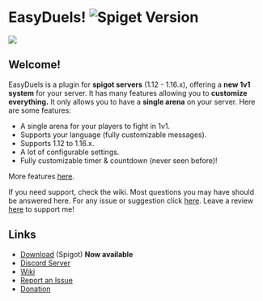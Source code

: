 # EasyDuels! ![Spiget Version](https://img.shields.io/spiget/version/83031?color=%2303a5fc&label=Latest%20version%20of%20EasyDuels&style=flat-square)

[![](https://i.goopics.net/2ERxJ.png)](https://www.spigotmc.org/resources/%E2%9A%94%EF%B8%8Feasyduels%E2%9A%94%EF%B8%8F-a-complete-1v1-system-1-12-x-1-16-x.83031/)

## Welcome!
EasyDuels is a plugin for **spigot servers** (1.12 - 1.16.x), offering a **new 1v1 system** for your server. It has many features allowing you to **customize everything.** It only allows you to have a **single arena** on your server. Here are some features:

* A single arena for your players to fight in 1v1.
* Supports your language (fully customizable messages).
* Supports 1.12 to 1.16.x.
* A lot of configurable settings.
* Fully customizable timer & countdown (never seen before)!

More features [here](https://github.com/Enzias/EasyDuels/wiki/Features).

If you need support, check the wiki. Most questions you may have should be answered here.
For any issue or suggestion click [here](https://github.com/Enzias/EasyDuels/issues).
Leave a review [here](https://www.spigotmc.org/resources/%E2%9A%94%EF%B8%8Feasyduels%E2%9A%94%EF%B8%8F-a-complete-1v1-system-1-12-x-1-16-x.83031/) to support me!

## Links
* [Download](https://www.spigotmc.org/resources/%E2%9A%94%EF%B8%8Feasyduels%E2%9A%94%EF%B8%8F-a-complete-1v1-system-1-12-x-1-16-x.83031/) (Spigot) **Now available** 
* [Discord Server](https://discord.gg/pQyzSZv)
* [Wiki](https://github.com/Enzias/EasyDuels/wiki)
* [Report an Issue](https://github.com/Enzias/EasyDuels/issues)
* [Donation](https://en.tipeee.com/easyduels)
